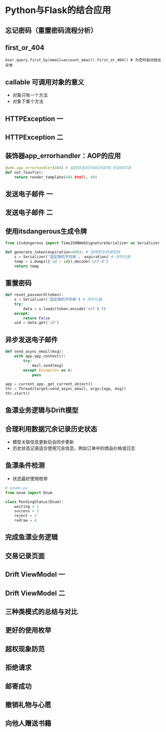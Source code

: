 # Python与Flask的结合应用

## 忘记密码（重置密码流程分析）

## first_or_404

````
User.query.first_by(email=account_email).first_or_404() # 为空时自动抛出异常
````

## callable 可调用对象的意义

* 对象只有一个方法
* 对象下某个方法

## HTTPException 一

##  HTTPException 二

## 装饰器app_errorhandler：AOP的应用

````python
@web.app_errorhandler(404) # 监控状态码为404的异常,状态码可变
def not_founf(e):
	return render_template(404.html), 404
````

## 发送电子邮件 一

## 发送电子邮件 二

## 使用itsdangerous生成令牌

````python
from itsdangerous import TimeJSONWebSignatureSerializer as Serializer

def generate_token(expiration=600): # 调用即忽获得密钥
    s = Serializer('固定随机字符串'， expiration) # 序列化器
    temp = s.dumps({'id': id}).decode('utf-8')
    return temp
````

## 重置密码

````python
def reset_password(token):
	s = Serializer('固定随机字符串') # 序列化器
    try:
        data = s.loads(token.encode('utf-8'))
    except:
        return False
    uid = data.get('id')
````

## 异步发送电子邮件

````python
def send_async_email(msg):
    with app.app_context():
        try:
            mail.send(msg)
        except Exception as e:
            pass
    
app = current_app._get_current_object()
thr = Thread(target=send_async_email, args=[app, msg])
thr.start()
````

## 鱼漂业务逻辑与Drift模型

## 合理利用数据冗余记录历史状态

* 模型关联信息更新后会同步更新
* 历史状态记录适合使用冗余信息，例如订单中的商品价格或日志

## 鱼漂条件检测

* 状态最好使用枚举

````python
# enums.py
from enum import Enum

class PendingStatus(Enum):
    waiting = 1
    success = 2
    reject = 3
    redraw = 4
````



## 完成鱼漂业务逻辑

## 交易记录页面

## Drift ViewModel 一

## Drift ViewModel 二

## 三种类模式的总结与对比

## 更好的使用枚举

## 超权现象防范

## 拒绝请求

## 邮寄成功

## 撤销礼物与心愿

## 向他人赠送书籍
